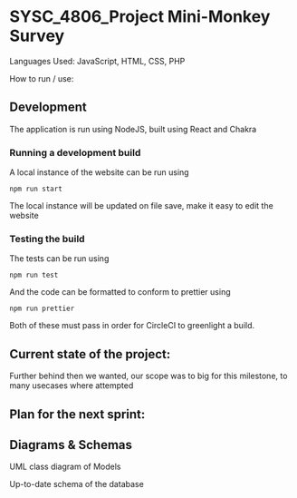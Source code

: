 # SYSC_4806_Project Mini-Monkey Survey

Languages Used: JavaScript, HTML, CSS, PHP

How to run / use:

## Development

The application is run using NodeJS, built using React and Chakra

### Running a development build

A local instance of the website can be run using

```shell
npm run start
```

The local instance will be updated on file save, make it easy to edit the website

### Testing the build

The tests can be run using

```shell
npm run test
```

And the code can be formatted to conform to prettier using

```shell
npm run prettier
```

Both of these must pass in order for CircleCI to greenlight a build.

## Current state of the project:

Further behind then we wanted, our scope was to big for this milestone, to many usecases where attempted

## Plan for the next sprint:

## Diagrams & Schemas

UML class diagram of Models

Up-to-date schema of the database
